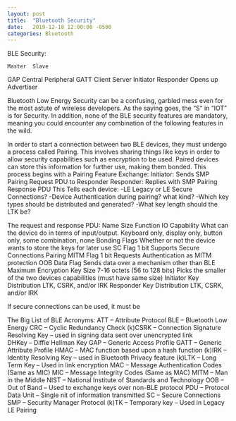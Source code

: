 ```yaml
---
layout: post
title:  "Bluetooth Security"
date:   2019-12-18 12:00:00 -0500
categories: Bluetooth
---
```

BLE Security:

	Master	Slave
GAP	Central	Peripheral
GATT	Client	Server
	Initiator	Responder
	Opens up	Advertiser


Bluetooth Low Energy Security can be a confusing, garbled mess even for the most astute of wireless developers.  As the saying goes, the “S” in “IOT” is for Security. In addition, none of the BLE security features are mandatory, meaning you could encounter any combination of the following features in the wild.  

In order to start a connection between two BLE devices, they must undergo a process called Pairing.  This involves sharing things like keys in order to allow security capabilities such as encryption to be used.  Paired devices can store this information for further use, making them bonded.
This process begins with a Pairing Feature Exchange:
		Initiator:  Sends SMP Pairing Request PDU to Responder
		Responder: Replies with SMP Pairing Response PDU
	This Tells each device:
		-LE Legacy or LE Secure Connections?
		-Device Authentication during pairing?  	what kind?
		-Which key types should be distributed and generated?
		-What key length should the LTK be?





The request and response PDU:
Name	Size	Function
IO Capability		What can the device do in terms of input/output.  Keyboard only, display only, button only, some combination, none
Bonding Flags		Whether or not the device wants to store the keys for later use
SC Flag	1 bit	Supports Secure Connections Pairing
MITM Flag	1 bit	Requests Authentication as MITM protection
OOB Data Flag		Sends data over a mechanism other than BLE
Maximum Encryption Key Size		7-16 octets (56 to 128 bits)  Picks the smaller of the two devices capabilities (must have same size)
Initiator Key Distribution		LTK, CSRK, and/or IRK
Responder Key Distribution 		LTK, CSRK, and/or IRK

If secure connections can be used, it must be


The Big List of BLE Acronyms:
ATT – Attribute Protocol
BLE – Bluetooth Low Energy
CRC – Cyclic Redundancy Check
(k)CSRK – Connection Signature Resolving Key – used in signing data sent over unencrypted link 	
DHKey – Diffie Hellman Key
GAP – Generic Access Profile
GATT – Generic Attribute Profile
HMAC – MAC function based upon a hash function
(k)IRK – Identity Resolving Key – used in Bluetooth Privacy feature
(k)LTK – Long Term Key – Used in link encryption
MAC – Message Authentication Codes (Same as MIC)
MIC – Message Integrity Codes (Same as MAC)
MITM – Man in the Middle
NIST – National Institute of Standards and Technology
OOB – Out of Band – Used to exchange keys over non-BLE protocol
PDU – Protocol Data Unit – Single nit of information transmitted
SC – Secure Connections
SMP – Security Manager Protocol
(k)TK – Temporary key – Used in Legacy LE Pairing
